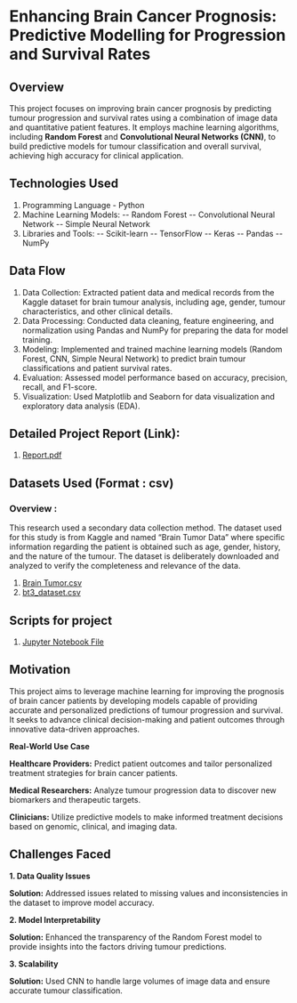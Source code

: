# Enhancing Brain Cancer Prognosis: Predictive Modelling for Progression and Survival Rates

## **Overview** 
This project focuses on improving brain cancer prognosis by predicting tumour progression and survival rates using a combination of image data and quantitative patient features. 
It employs machine learning algorithms, including **Random Forest** and **Convolutional Neural Networks (CNN)**, 
to build predictive models for tumour classification and overall survival, achieving high accuracy for clinical application. 

## Technologies Used

1. Programming Language - Python
2. Machine Learning Models:
    -- Random Forest 
    -- Convolutional Neural Network 
    -- Simple Neural Network 
3. Libraries and Tools:
    -- Scikit-learn
    -- TensorFlow
    -- Keras
    -- Pandas
    -- NumPy


## Data Flow

1. Data Collection: Extracted patient data and medical records from the Kaggle dataset for brain tumour analysis, including age, gender, tumour characteristics, and other clinical details.
2. Data Processing: Conducted data cleaning, feature engineering, and normalization using Pandas and NumPy for preparing the data for model training.
3. Modeling: Implemented and trained machine learning models (Random Forest, CNN, Simple Neural Network) to predict brain tumour classifications and patient survival rates.
4. Evaluation: Assessed model performance based on accuracy, precision, recall, and F1-score.
5. Visualization: Used Matplotlib and Seaborn for data visualization and exploratory data analysis (EDA).

## Detailed Project Report (Link):
1. [Report.pdf](https://github.com/Adwait0043/brain-cancer-prognosis-predictive-modelling/blob/main/CS5500_2357954.pdf)

## Datasets Used (Format : csv)

### Overview : 
This research used a secondary data collection method. The dataset used for this study is from Kaggle and named 
“Brain Tumor Data” where specific information regarding the patient is obtained such as age, gender, history, and the nature of the tumour. 
The dataset is deliberately downloaded and analyzed to verify the completeness and relevance of the data.

1. [Brain Tumor.csv](https://github.com/Adwait0043/brain-cancer-prognosis-predictive-modelling/blob/main/Brain%20Tumor.csv)
2. [bt3_dataset.csv](https://github.com/Adwait0043/brain-cancer-prognosis-predictive-modelling/blob/main/bt_dataset_t3.csv)

## Scripts for project 
1. [Jupyter Notebook File](https://github.com/Adwait0043/brain-cancer-prognosis-predictive-modelling/blob/main/CS5500_2357954_Code.ipynb)


## Motivation

This project aims to leverage machine learning for improving the prognosis of brain cancer patients by developing 
models capable of providing accurate and personalized predictions of tumour progression and survival. 
It seeks to advance clinical decision-making and patient outcomes through innovative data-driven approaches.

**Real-World Use Case**

**Healthcare Providers:** Predict patient outcomes and tailor personalized treatment strategies for brain cancer patients.

**Medical Researchers:** Analyze tumour progression data to discover new biomarkers and therapeutic targets.

**Clinicians:** Utilize predictive models to make informed treatment decisions based on genomic, clinical, and imaging data.



## Challenges Faced

**1. Data Quality Issues**

**Solution:**
Addressed issues related to missing values and inconsistencies in the dataset to improve model accuracy.

**2. Model Interpretability**

**Solution:** 
Enhanced the transparency of the Random Forest model to provide insights into the factors driving tumour predictions.

**3. Scalability**

**Solution:**
Used CNN to handle large volumes of image data and ensure accurate tumour classification.
